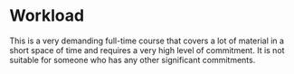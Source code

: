 # Workload

This is a very demanding full-time course that covers a lot of material in a short space of time and requires a very high level of commitment. It is not suitable for someone who has any other significant commitments.

